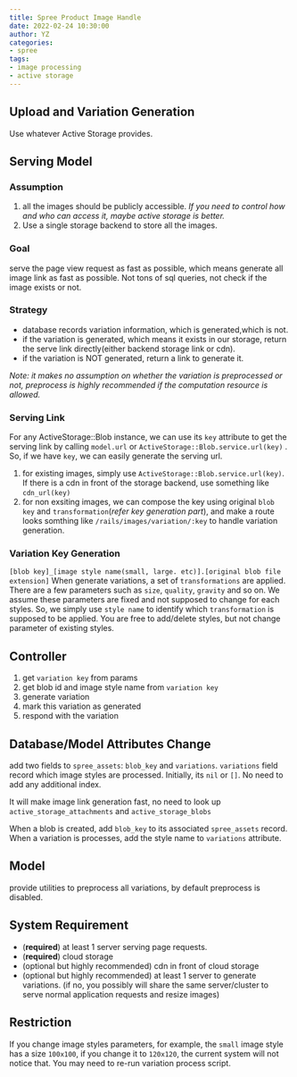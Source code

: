 ```yaml
---
title: Spree Product Image Handle
date: 2022-02-24 10:30:00
author: YZ
categories:
- spree
tags:
- image processing
- active storage
---
```


## Upload and Variation Generation
Use whatever Active Storage provides.

## Serving Model
### Assumption
1. all the images should be publicly accessible. _If you need to control how and who can access it, maybe active storage is better._
2. Use a single storage backend to store all the images.

### Goal
serve the page view request as fast as possible, which means generate all image link as fast as possible. Not tons of sql queries, not check if the image exists or not. 

### Strategy
- database records variation information, which is generated,which is not.
- if the variation is generated, which means it exists in our storage, return the serve link directly(either backend storage link or cdn). 
- if the variation is NOT generated, return a link to generate it. 

*Note: it makes no assumption on whether the variation is preprocessed or not, preprocess is highly recommended if the computation resource is allowed.*

### Serving Link
For any ActiveStorage::Blob instance, we can use its `key` attribute to get the serving link by calling `model.url` or `ActiveStorage::Blob.service.url(key)` . So, if we have `key`, we can easily generate the serving url.
1. for existing images, simply use `ActiveStorage::Blob.service.url(key)`. If there is a cdn in front of the storage backend, use something like `cdn_url(key)`
2. for non exsiting images, we can compose the key using original `blob key` and `transformation`(*refer key generation part*), and make a route looks somthing like `/rails/images/variation/:key` to handle variation generation.

### Variation Key Generation
`[blob key]_[image style name(small, large. etc)].[original blob file extension]`
When generate variations, a set of `transformations` are applied. There are a few parameters such as `size`, `quality`, `gravity` and so on. We assume these parameters are fixed and not supposed to change for each styles. So, we simply use `style name` to identify which `transformation` is supposed to be applied.
You are free to add/delete styles, but not change parameter of existing styles.


## Controller
1. get `variation key` from params
2. get blob id and image style name from `variation key`
3. generate variation
4. mark this variation as generated
5. respond with the variation

## Database/Model Attributes Change
add two fields to `spree_assets`: `blob_key` and `variations`. `variations` field record which image styles are processed. Initially, its `nil` or `[]`. No need to add any additional index.

It will make image link generation fast, no need to look up `active_storage_attachments` and `active_storage_blobs`

When a blob is created, add `blob_key` to its associated `spree_assets` record. When a variation is processes, add the style name to `variations` attribute.

## Model
provide utilities to preprocess all variations, by default preprocess is disabled.

## System Requirement
- (**required**) at least 1 server serving page requests.
- (**required**) cloud storage
- (optional but highly recommended) cdn in front of cloud storage
- (optional but highly recommended) at least 1 server to generate variations. (if no, you possibly will share the same server/cluster to serve normal application requests and resize images)

## Restriction
If you change image styles parameters, for example, the `small` image style has a size `100x100`, if you change it to `120x120`, the current system will not notice that. You may need to re-run variation process script.